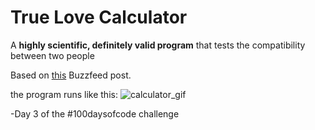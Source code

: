 ﻿# True Love Calculator

A **highly scientific, definitely valid program** that tests the compatibility between two people

Based on [this](https://www.buzzfeed.com/ariannarebolini/what-are-the-chances-your-crush-is-actually-your-true-love) Buzzfeed post.

the program runs like this:
![calculator_gif](https://cdn.fs.teachablecdn.com/nfSILIPSNaIOwWhPR5vr)

-Day 3 of the #100daysofcode challenge 
